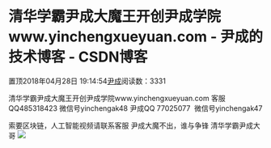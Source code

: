 
# 清华学霸尹成大魔王开创尹成学院www.yinchengxueyuan.com - 尹成的技术博客 - CSDN博客

置顶2018年04月28日 19:14:54[尹成](https://me.csdn.net/yincheng01)阅读数：3331


清华学霸尹成大魔王开创尹成学院www.yinchengxueyuan.com
客服QQ485318423 微信号yinchengak48
尹成QQ 77025077  微信号yinchengak47

索要区块链，人工智能视频请联系客服
尹成大魔不出，谁与争锋
清华学霸尹成大哥
![](https://img-blog.csdn.net/20180428191146176)



